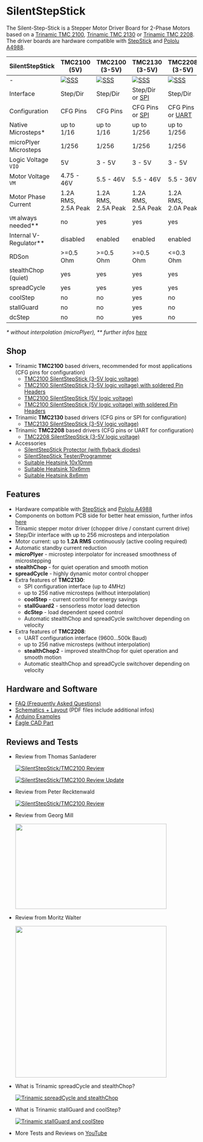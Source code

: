 # SilentStepStick
The Silent-Step-Stick is a Stepper Motor Driver Board for 2-Phase Motors based on a [Trinamic TMC 2100](http://www.trinamic.com/products/integrated-circuits/details/tmc2100/), [Trinamic TMC 2130](http://www.trinamic.com/products/integrated-circuits/details/tmc2130/) or [Trinamic TMC 2208](http://www.trinamic.com/products/integrated-circuits/details/tmc2208-la/).
The driver boards are hardware compatible with [StepStick](http://reprap.org/wiki/StepStick) and [Pololu A4988](https://www.pololu.com/product/1182).

SilentStepStick          | TMC2100 (5V)        | TMC2100 (3-5V)      | TMC2130 (3-5V)      | TMC2208 (3-5V)
------------------------ | ------------------- | ------------------- | ------------------- | -------------------
-                        | [![SSS](https://github.com/watterott/SilentStepStick/raw/master/hardware/SilentStepStick-TMC2100_v12_5V.jpg)](http://www.watterott.com/en/SilentStepStick-TMC2100-5V) | [![SSS](https://github.com/watterott/SilentStepStick/raw/master/hardware/SilentStepStick-TMC2100_v12.jpg)](http://www.watterott.com/en/SilentStepStick) | [![SSS](https://github.com/watterott/SilentStepStick/raw/master/hardware/SilentStepStick-TMC2130_v10.jpg)](http://www.watterott.com/en/SilentStepStick-TMC2130) | [![SSS](https://github.com/watterott/SilentStepStick/raw/master/hardware/SilentStepStick-TMC2208_v10.jpg)](http://www.watterott.com/en/SilentStepStick-TMC2208)
Interface                | Step/Dir            | Step/Dir            | Step/Dir or [SPI](https://en.wikipedia.org/wiki/Serial_Peripheral_Interface_Bus) | Step/Dir
Configuration            | CFG Pins            | CFG Pins            | CFG Pins or [SPI](https://en.wikipedia.org/wiki/Serial_Peripheral_Interface_Bus) | CFG Pins or [UART](https://en.wikipedia.org/wiki/UART)
Native Microsteps*       | up to 1/16          | up to 1/16          | up to 1/256         | up to 1/256
microPlyer Microsteps    | 1/256               | 1/256               | 1/256               | 1/256
Logic Voltage ```VIO```  | 5V                  | 3 - 5V              | 3 - 5V              | 3 - 5V
Motor Voltage ```VM```   | 4.75 - 46V          | 5.5 - 46V           | 5.5 - 46V           | 5.5 - 36V
Motor Phase Current      | 1.2A RMS, 2.5A Peak | 1.2A RMS, 2.5A Peak | 1.2A RMS, 2.5A Peak | 1.2A RMS, 2.0A Peak
```VM``` always needed** | no                  | yes                 | yes                 | yes
Internal V-Regulator**   | disabled            | enabled             | enabled             | enabled
RDSon                    | >=0.5 Ohm           | >=0.5 Ohm           | >=0.5 Ohm           | <=0.3 Ohm
stealthChop (quiet)      | yes                 | yes                 | yes                 | yes
spreadCycle              | yes                 | yes                 | yes                 | yes
coolStep                 | no                  | no                  | yes                 | no
stallGuard               | no                  | no                  | yes                 | no
dcStep                   | no                  | no                  | yes                 | no

_* without interpolation (microPlyer), ** further infos [here](https://github.com/watterott/SilentStepStick/blob/master/docu/FAQ.md#what-is-the-difference-between-silentstepsticks-with-3-5v-and-5v-logic-voltage)_


## Shop
* Trinamic **TMC2100** based drivers, recommended for most applications (CFG pins for configuration)
  * [TMC2100 SilentStepStick (3-5V logic voltage)](http://www.watterott.com/en/SilentStepStick)
  * [TMC2100 SilentStepStick (3-5V logic voltage) with soldered Pin Headers](http://www.watterott.com/en/SilentStepStick-with-Pins)
  * [TMC2100 SilentStepStick (5V logic voltage)](http://www.watterott.com/en/SilentStepStick-TMC2100-5V)
  * [TMC2100 SilentStepStick (5V logic voltage) with soldered Pin Headers](http://www.watterott.com/en/SilentStepStick-TMC2100-5V-with-Pins)
* Trinamic **TMC2130** based drivers (CFG pins or SPI for configuration)
  * [TMC2130 SilentStepStick (3-5V logic voltage)](http://www.watterott.com/en/SilentStepStick-TMC2130)
* Trinamic **TMC2208** based drivers (CFG pins or UART for configuration)
  * [TMC2208 SilentStepStick (3-5V logic voltage)](http://www.watterott.com/en/SilentStepStick-TMC2208)
* Accessories
  * [SilentStepStick Protector (with flyback diodes)](http://www.watterott.com/en/SilentStepStick-Protector)
  * [SilentStepStick Tester/Programmer](http://www.watterott.com/en/SilentStepStick-Tester)
  * [Suitable Heatsink 10x10mm](http://www.watterott.com/en/Pin-heatsink-square-ICK-S-10-x-10-x-125)
  * [Suitable Heatsink 10x6mm](http://www.watterott.com/en/Heatsink-for-DIL-IC-PLCC-und-SMD-10-x-6-mm)
  * [Suitable Heatsink 8x6mm](http://www.watterott.com/en/Heatsinks-6-3x8mm)


## Features
* Hardware compatible with [StepStick](http://reprap.org/wiki/StepStick) and [Pololu A4988](https://www.pololu.com/product/1182)
* Components on bottom PCB side for better heat emission, further infos [here](https://github.com/watterott/SilentStepStick/blob/master/docu/FAQ.md#why-is-the-tmc2100-chip-on-the-bottom-pcb-side)
* Trinamic stepper motor driver (chopper drive / constant current drive)
* Step/Dir interface with up to 256 microsteps and interpolation
* Motor current: up to **1.2A RMS** continuously (active cooling required)
* Automatic standby current reduction
* **microPlyer** - microstep interpolator for increased smoothness of microstepping
* **stealthChop** - for quiet operation and smooth motion
* **spreadCycle** - highly dynamic motor control chopper
* Extra features of **TMC2130**:
  * SPI configuration interface (up to 4MHz)
  * up to 256 native microsteps (without interpolation)
  * **coolStep** - current control for energy savings
  * **stallGuard2** - sensorless motor load detection
  * **dcStep** - load dependent speed control
  * Automatic stealthChop and spreadCycle switchover depending on velocity
* Extra features of **TMC2208**:
  * UART configuration interface (9600...500k Baud)
  * up to 256 native microsteps (without interpolation)
  * **stealthChop2** - improved stealthChop for quiet operation and smooth motion
  * Automatic stealthChop and spreadCycle switchover depending on velocity


## Hardware and Software
* [FAQ (Frequently Asked Questions)](https://github.com/watterott/SilentStepStick/blob/master/docu/FAQ.md)
* [Schematics + Layout](https://github.com/watterott/SilentStepStick/tree/master/hardware) (PDF files include additional infos)
* [Arduino Examples](https://github.com/watterott/SilentStepStick/tree/master/software)
* [Eagle CAD Part](https://github.com/watterott/Eagle-Libs)


## Reviews and Tests

* Review from Thomas Sanladerer

  [![SilentStepStick/TMC2100 Review](http://img.youtube.com/vi/g6Bxoqr8QlY/0.jpg)](https://www.youtube.com/watch?v=g6Bxoqr8QlY)

  [![SilentStepStick/TMC2100 Review Update](http://img.youtube.com/vi/mYuZqx8xwTg/0.jpg)](https://www.youtube.com/watch?v=mYuZqx8xwTg)

* Review from Peter Recktenwald

  [![SilentStepStick/TMC2100 Review](http://img.youtube.com/vi/P3ebhi-vZRY/0.jpg)](https://www.youtube.com/watch?v=P3ebhi-vZRY)

* Review from Georg Mill

  [<img src="http://blog.georgmill.de/wp-content/uploads/2015/06/steppermotor_intro.jpg" width="400" height="225">](http://blog.georgmill.de/2015/06/18/schrittmotor-test-5-treiber-im-vergleich/)

* Review from Moritz Walter

  [<img src="https://hackadaycom.files.wordpress.com/2016/09/tmc_thumb1.jpg" width="400" height="400">](http://hackaday.com/2016/09/30/3d-printering-trinamic-tmc2130-stepper-motor-drivers-shifting-the-gears/)

* What is Trinamic spreadCycle and stealthChop?

  [![Trinamic spreadCycle and stealthChop](http://img.youtube.com/vi/Q0sJlGh9WNY/0.jpg)](https://www.youtube.com/watch?v=Q0sJlGh9WNY)

* What is Trinamic stallGuard and coolStep?

  [![Trinamic stallGuard and coolStep](http://img.youtube.com/vi/Prw7wNa20Gk/0.jpg)](https://www.youtube.com/watch?v=Prw7wNa20Gk)

* More Tests and Reviews on [YouTube](https://www.youtube.com/results?search_query=SilentStepStick)
